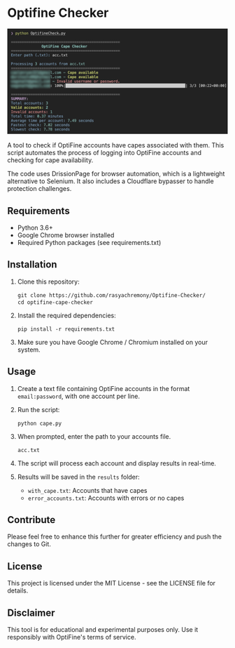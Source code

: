 # Optifine Checker
![Sample](Sample.png)

A tool to check if OptiFine accounts have capes associated with them. This script automates the process of logging into OptiFine accounts and checking for cape availability.

The code uses DrissionPage for browser automation, which is a lightweight alternative to Selenium. It also includes a Cloudflare bypasser to handle protection challenges.

## Requirements

- Python 3.6+
- Google Chrome browser installed
- Required Python packages (see requirements.txt)

## Installation

1. Clone this repository:
   ```
   git clone https://github.com/rasyachremony/Optifine-Checker/
   cd optifine-cape-checker
   ```

2. Install the required dependencies:
   ```
   pip install -r requirements.txt
   ```

3. Make sure you have Google Chrome / Chromium installed on your system.

## Usage

1. Create a text file containing OptiFine accounts in the format `email:password`, with one account per line.

2. Run the script:
   ```
   python cape.py
   ```

3. When prompted, enter the path to your accounts file.
   ```
   acc.txt
   ```

5. The script will process each account and display results in real-time.

6. Results will be saved in the `results` folder:
   - `with_cape.txt`: Accounts that have capes
   - `error_accounts.txt`: Accounts with errors or no capes

## Contribute
Please feel free to enhance this further for greater efficiency and push the changes to Git.

## License

This project is licensed under the MIT License - see the LICENSE file for details.

## Disclaimer

This tool is for educational and experimental purposes only. Use it responsibly with OptiFine's terms of service. 
